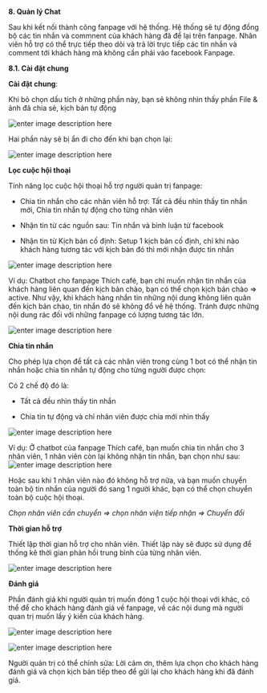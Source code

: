  **8. Quản lý Chat**

Sau khi kết nối thành công fanpage với hệ thống. Hệ thống sẽ tự động đồng bộ các tin nhắn và commnent của khách hàng đã để lại trên fanpage. Nhân viên hỗ trợ có thể trực tiếp theo dõi và trả lời trực tiếp các tin nhắn và comment tới khách hàng mà không cần phải vào facebook Fanpage.

 **8.1. Cài đặt chung**

**Cài đặt chung**:

Khi bỏ chọn dấu tích ở những phần này, bạn sẽ không nhìn thấy phần File & ảnh đã chia sẻ, kịch bản tự động

![enter image description here](https://static8.muarecdn.com/original/muare/images/2019/11/19/5384386_100.png)

Hai phần này sẽ bị ẩn đi cho đến khi bạn chọn lại:

![enter image description here](https://static8.muarecdn.com/original/muare/images/2019/11/19/5384388_101.png)

**Lọc cuộc hội thoại**

Tính năng lọc cuộc hội thoại hỗ trợ người quản trị fanpage:

- Chia tin nhắn cho các nhân viên hỗ trợ:  Tất cả đều nhìn thấy tin nhắn mới, Chia tin nhắn tự động cho từng nhân viên

- Nhận tin từ các nguồn sau: Tin nhắn và bình luận từ facebook

- Nhận tin từ Kịch bản cố định: Setup 1 kịch bản cố định, chỉ khi nào khách hàng tương tác với kịch bản đó thì mới nhận được tin nhắn

![enter image description here](https://static8.muarecdn.com/original/muare/images/2019/11/19/5384399_102.png)

Ví dụ: Chatbot cho fanpage Thích café, bạn chỉ muốn nhận tin nhắn của khách hàng liên quan đến kịch bản chào, bạn có thể chọn kịch bản chào => active. Như vậy, khi khách hàng nhắn tin những nội dung không liên quân đến kịch bản chào, tin nhắn đó sẽ không đổ về hệ thống. Tránh được những nội dung rác đối với những fanpage có lượng tương tác lớn.

![enter image description here](https://static8.muarecdn.com/original/muare/images/2019/11/19/5384400_103.png)

**Chia tin nhắn**

Cho phép lựa chọn để tất cả các nhân viên trong cùng 1 bot có thể nhận tin nhắn hoặc chia tin nhắn tự động cho từng người được chọn:

Có 2 chế độ đó là:

- Tất cả đều nhìn thấy tin nhắn

- Chia tin tự động và chỉ nhân viên được chia mới nhìn thấy

![enter image description here](https://static8.muarecdn.com/original/muare/images/2019/11/19/5384402_104.png)

 Ví dụ: Ở chatbot của fanpage Thích café, bạn muốn chia tin nhắn cho 3 nhân viên, 1 nhân viên còn lại không nhận tin nhắn, bạn chọn như sau:
 ![enter image description here](https://static8.muarecdn.com/original/muare/images/2019/11/19/5384407_105.png)

Hoặc sau khi 1 nhân viên nào đó không hỗ trợ nữa, và bạn muốn chuyển toàn bộ tin nhắn của người đó sang 1 người khác, bạn có thể chọn chuyển toàn bộ cuộc hội thoại.

 *Chọn nhân viên cần chuyển => chọn nhân viện tiếp nhận => Chuyển đổi*

**Thời gian hỗ trợ**

Thiết lập thời gian hỗ trợ cho nhân viên. Thiết lập này sẽ được sử dụng để thống kê thời gian phản hồi trung bình của từng nhân viên.

![enter image description here](https://static8.muarecdn.com/original/muare/images/2019/11/19/5384408_106.png)

**Đánh giá**

Phần đánh giá khi người quản trị muốn đóng 1 cuộc hội thoại với khác, có thể để cho khách hàng đánh giá về fanpage, về các nội dung mà người quan trị muốn lấy ý kiến của khách hàng.

![enter image description here](https://static8.muarecdn.com/original/muare/images/2019/11/19/5384413_107.png)

![enter image description here](https://static8.muarecdn.com/original/muare/images/2019/11/19/5384415_108.png)

Người quản trị có thể chỉnh sửa: Lời cảm ơn, thêm lựa chọn cho khách hàng đánh giá và chọn kịch bản tiếp theo để gửi lại cho khách hàng khi đã đánh giá.